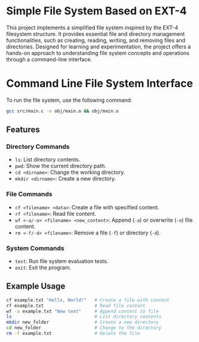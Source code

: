 # Simple File System Based on EXT-4

This project implements a simplified file system inspired by the EXT-4 filesystem structure. It provides essential file and directory management functionalities, such as creating, reading, writing, and removing files and directories. Designed for learning and experimentation, the project offers a hands-on approach to understanding file system concepts and operations through a command-line interface.

# Command Line File System Interface

To run the file system, use the following command:  
```bash
gcc src/main.c -o obj/main.o && obj/main.o
```

## Features

### Directory Commands
- `ls`: List directory contents.
- `pwd`: Show the current directory path.
- `cd <dirname>`: Change the working directory.
- `mkdir <dirname>`: Create a new directory.

### File Commands
- `cf <filename> <data>`: Create a file with specified content.
- `rf <filename>`: Read file content.
- `wf <-a/-o> <filename> <new_content>`: Append (`-a`) or overwrite (`-o`) file content.
- `rm <-f/-d> <filename>`: Remove a file (`-f`) or directory (`-d`).

### System Commands
- `test`: Run file system evaluation tests.
- `exit`: Exit the program.

## Example Usage
```bash
cf example.txt "Hello, World!"   # Create a file with content
rf example.txt                   # Read file content
wf -a example.txt "New text"     # Append content to file
ls                               # List directory contents
mkdir new_folder                 # Create a new directory
cd new_folder                    # Change to the directory
rm -f example.txt                # Delete the file
